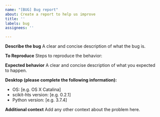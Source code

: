 ```yaml
---
name: "[BUG] Bug report"
about: Create a report to help us improve
title: ''
labels: bug
assignees: ''

---
```


**Describe the bug**
A clear and concise description of what the bug is.

**To Reproduce**
Steps to reproduce the behavior:

**Expected behavior**
A clear and concise description of what you expected to happen.


**Desktop (please complete the following information):**
 - OS: [e.g. OS X Catalina]
 - scikit-hts version: [e.g. 0.2.1]
- Python version: [e.g. 3.7.4]

**Additional context**
Add any other context about the problem here.
